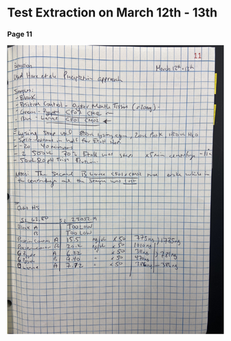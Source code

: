 # Test Extraction on March 12th - 13th

### Page 11

![](https://github.com/epigeneticstoocean/2018OAExp_larvae/blob/master/figures/pg11_2020Mar12_LabNotebook.jpg)
